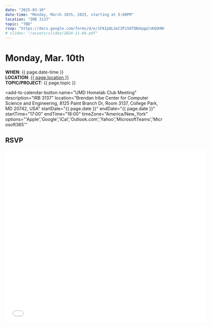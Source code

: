 ```yaml
---
date: "2025-03-10"
date-time: "Monday, March 10th, 2025, starting at 5:00PM"
location: "IRB 3137"
topic: "TBD"
rsvp: "https://docs.google.com/forms/d/e/1FAIpQLSeCZPiS0TQBdqqpCnKQGHNFYHizjWE04hW0jFQiQU7k0KVfuA/viewform?embedded=true"
# slides: "/assets/slides/2024-11-04.pdf"
---
```


# Monday, Mar. 10th

**WHEN**: {{ page.date-time }}\
**LOCATION**: <a href="https://iribe.umd.edu/" target="_blank">{{ page.location }}</a>\
**TOPIC/PROJECT**: {{ page.topic }}

<script src="https://cdn.jsdelivr.net/npm/add-to-calendar-button@2" async defer></script>

<add-to-calendar-button
name="UMD Homelab Club Meeting"
description="IRB 3137"
location="Brendan Iribe Center for Computer Science and Engineering, 8125 Paint Branch Dr, Room 3137, College Park, MD 20742, USA"
startDate="{{ page.date }}"
endDate="{{ page.date }}"
startTime="17:00"
endTime="18:00"
timeZone="America/New_York"
options="'Apple','Google','iCal','Outlook.com','Yahoo','MicrosoftTeams','Microsoft365'"

> </add-to-calendar-button>

## RSVP

<iframe src="{{ page.rsvp }}" width="640" height="551" frameborder="0" marginheight="0" marginwidth="0">Loading…</iframe>

<!-- ## Slides

<iframe src="{{ page.slides }}" width="100%" height="600px" frameborder="0" marginheight="0" marginwidth="0">Loading…</iframe> -->

